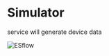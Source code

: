 # Simulator
service will generate device data 


![ESflow](https://user-images.githubusercontent.com/113105888/198543428-9867c3e0-1103-4229-95e3-6b003b811b65.png)
